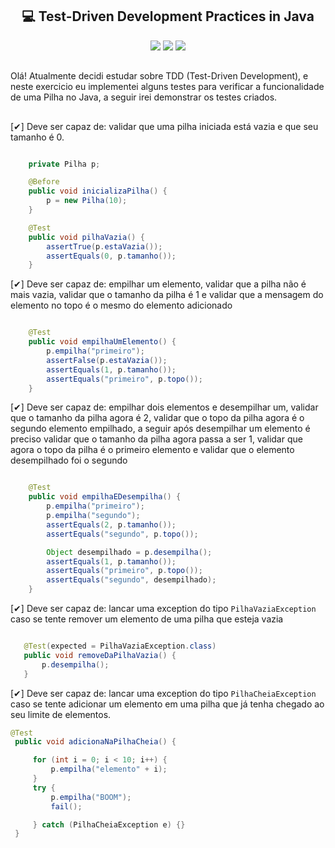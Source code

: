 <h2 align="center"> 💻 Test-Driven Development Practices in Java</h2> 

<div align="center" > 
    <img src="https://img.shields.io/badge/Java-ED8B00?style=for-the-badge&logo=java&logoColor=white"/>
    <img src="https://img.shields.io/badge/Visual_Studio_Code-0078D4?style=for-the-badge&logo=visual%20studio%20code&logoColor=white"/>
    <img src="https://img.shields.io/badge/Stack_Overflow-FE7A16?style=for-the-badge&logo=stack-overflow&logoColor=white"/>
</div>

##

<div align="justfy"> 
 Olá! Atualmente decidi estudar sobre TDD (Test-Driven Development), e neste exercicio eu implementei alguns testes para verificar a funcionalidade de uma Pilha no Java, a seguir irei demonstrar os testes criados. 
</div>

##

[✔] Deve ser capaz de: validar que uma pilha iniciada está vazia e que seu tamanho é 0. 
</br>

```java

    private Pilha p;

    @Before
    public void inicializaPilha() {
        p = new Pilha(10);
    }

    @Test
    public void pilhaVazia() {
        assertTrue(p.estaVazia());
        assertEquals(0, p.tamanho());
    }
   ``` 

 [✔] Deve ser capaz de: empilhar um elemento, validar que a pilha não é mais vazia, validar que o tamanho da pilha é 1 e validar que a mensagem do elemento no topo é o mesmo do elemento adicionado
   </br>
```java

    @Test
    public void empilhaUmElemento() {
        p.empilha("primeiro");
        assertFalse(p.estaVazia());
        assertEquals(1, p.tamanho());
        assertEquals("primeiro", p.topo());
    }   
 ```
 

[✔] Deve ser capaz de: empilhar dois elementos e desempilhar um, validar que o tamanho da pilha agora é 2, validar que o topo da pilha agora é o segundo elemento empilhado, a seguir após desempilhar um elemento é preciso validar que o tamanho da pilha agora passa a ser 1, validar que agora o topo da pilha é o primeiro elemento e validar que o elemento desempilhado foi o segundo
   </br> 

```java

    @Test
    public void empilhaEDesempilha() {
        p.empilha("primeiro");
        p.empilha("segundo");
        assertEquals(2, p.tamanho());
        assertEquals("segundo", p.topo());

        Object desempilhado = p.desempilha();
        assertEquals(1, p.tamanho());
        assertEquals("primeiro", p.topo());
        assertEquals("segundo", desempilhado);
    }   
 ```
 

 [✔] Deve ser capaz de: lancar uma exception do tipo `PilhaVaziaException` caso se tente remover um elemento de uma pilha que esteja vazia
   </br>
 ```java

    @Test(expected = PilhaVaziaException.class)
    public void removeDaPilhaVazia() {
        p.desempilha();
    }
 ```
  
  [✔] Deve ser capaz de: lancar uma exception do tipo `PilhaCheiaException` caso se tente adicionar um elemento em uma pilha que já tenha chegado ao seu limite de elementos.
   </br>
   ```java
   @Test
    public void adicionaNaPilhaCheia() {

        for (int i = 0; i < 10; i++) {
            p.empilha("elemento" + i);
        }
        try {
            p.empilha("BOOM");
            fail();

        } catch (PilhaCheiaException e) {}
    }    
 ```
